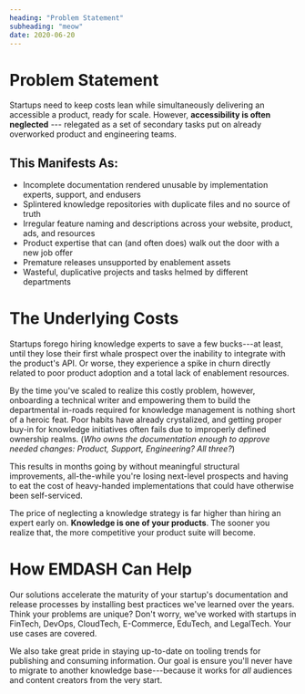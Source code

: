 ```yaml
---
heading: "Problem Statement"
subheading: "meow"
date: 2020-06-20
---
```

# Problem Statement

Startups need to keep costs lean while simultaneously delivering an accessible a product, ready for scale. However, **accessibility is often neglected** --- relegated as a set of secondary tasks put on already overworked product and engineering teams.

## This Manifests As:

- Incomplete documentation rendered unusable by implementation experts, support, and endusers
- Splintered knowledge repositories with duplicate files and no source of truth
- Irregular feature naming and descriptions across your website, product, ads, and resources
- Product expertise that can (and often does) walk out the door with a new job offer
- Premature releases unsupported by enablement assets
- Wasteful, duplicative projects and tasks helmed by different departments

# The Underlying Costs

Startups forego hiring knowledge experts to save a few bucks---at least, until they lose their first whale prospect over the inability to integrate with the product's API. Or worse, they experience a spike in churn directly related to poor product adoption and a total lack of enablement resources.

By the time you've scaled to realize this costly problem, however, onboarding a technical writer and empowering them to build the departmental in-roads required for knowledge management is nothing short of a heroic feat. Poor habits have already crystalized, and getting proper buy-in for knowledge initiatives often fails due to improperly defined ownership realms. (_Who owns the documentation enough to approve needed changes: Product, Support, Engineering? All three?_)  

This results in months going by without meaningful structural improvements, all-the-while you're losing next-level prospects and having to eat the cost of heavy-handed implementations that could have otherwise been self-serviced.

The price of neglecting a knowledge strategy is far higher than hiring an expert early on. **Knowledge is one of your products**. The sooner you realize that, the more competitive your product suite will become.

# How EMDASH Can Help

 Our solutions accelerate the maturity of your startup's documentation and release processes by installing best practices we've learned over the years. Think your problems are unique? Don't worry, we've worked with startups in FinTech, DevOps, CloudTech, E-Commerce, EduTech, and LegalTech. Your use cases are covered.

We also take great pride in staying up-to-date on tooling trends for publishing and consuming information. Our goal is ensure you'll never have to migrate to another knowledge base---because it works for _all_ audiences and content creators from the very start.
